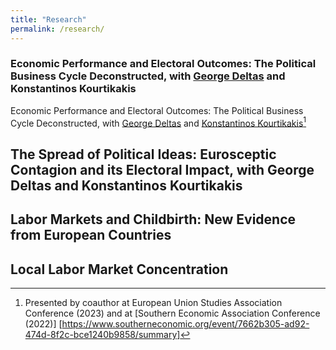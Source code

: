 ```yaml
---
title: "Research"
permalink: /research/
---
```


### Economic Performance and Electoral Outcomes: The Political Business Cycle Deconstructed, with [George Deltas](http://faculty.las.illinois.edu/deltas/) and Konstantinos Kourtikakis 

Economic Performance and Electoral Outcomes: The Political Business Cycle Deconstructed, with [George Deltas](http://faculty.las.illinois.edu/deltas/) and [Konstantinos Kourtikakis](https://pol.illinois.edu/directory/profile/kkourtik)[^1]

[^1]: Presented by coauthor at European Union Studies Association Conference (2023) and at [Southern Economic Association Conference (2022)] [https://www.southerneconomic.org/event/7662b305-ad92-474d-8f2c-bce1240b9858/summary]

## The Spread of Political Ideas: Eurosceptic Contagion and its Electoral Impact, with George Deltas and Konstantinos Kourtikakis

## Labor Markets and Childbirth: New Evidence from European Countries

## Local Labor Market Concentration